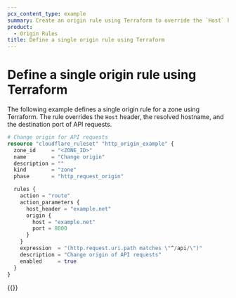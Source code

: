 ```yaml
---
pcx_content_type: example
summary: Create an origin rule using Terraform to override the `Host` header, the resolved hostname, and the destination port of API requests.
product:
  - Origin Rules
title: Define a single origin rule using Terraform
---
```


# Define a single origin rule using Terraform

The following example defines a single origin rule for a zone using Terraform. The rule overrides the `Host` header, the resolved hostname, and the destination port of API requests.

```tf
# Change origin for API requests
resource "cloudflare_ruleset" "http_origin_example" {
  zone_id     = "<ZONE_ID>"
  name        = "Change origin"
  description = ""
  kind        = "zone"
  phase       = "http_request_origin"

  rules {
    action = "route"
    action_parameters {
      host_header = "example.net"
      origin {
        host = "example.net"
        port = 8000
      }
    }
    expression  = "(http.request.uri.path matches \"^/api/\")"
    description = "Change origin of API requests"
    enabled     = true
  }
}
```

{{<render file="_terraform-additional-resources.md">}}
